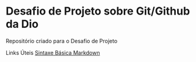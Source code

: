 # Desafio de Projeto sobre Git/Github da Dio
Repositório criado para o Desafio de Projeto

Links Úteis
[Sintaxe Básica Markdown](https://www.markdownguide.org/basic-syntax/)
